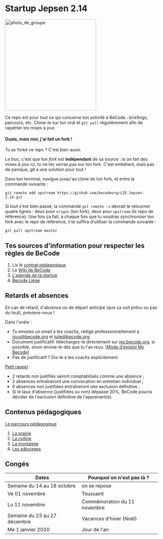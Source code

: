 # Startup Jepsen 2.14

<img src="group.jpg" alt="photo_de_groupe" width="300">

Ce repo est pour tout ce qui concerne ton activité à BeCode : briefings, parcours, etc.
Clone-le sur ton ordi et `git pull` régulièrement afin de rapatrier les mises à jour.

#### Ouais, mais moi, j'ai fait un fork !

Tu as forké ce repo ? C'est bien aussi.

Le truc, c'est que ton _fork_ est **indépendant** de sa source : si on fait des mises à jour ici, tu ne les verras pas sur ton fork.
C'est embêtant, mais pas de panique, git a une solution pour tout !

Dans ton terminal, navigue jusqu'au clone de ton fork, et entre la commande suivante :

    git remote add upstream https://github.com/becodeorg/LIE-Jepsen-2.14.git

Si tout s'est bien passé, la commande `git remote -v` devrait te retourner quatre lignes : deux pour `origin` (ton fork), deux pour `upstream` (le repo de référence).
Une fois ça fait, à chaque fois que tu voudras _synchroniser_ ton fork avec le repo de référence, il te suffira d'utiliser la commande suivante :

    git pull upstream master

## Tes sources d'information pour respecter les règles de BeCode

1. Lis le [contrat pédagogique](../../../BeCode/blob/master/contratpedagogique.md).
1. Le [Wiki de BeCode](https://github.com/becodeorg/BeCode/wiki)
1. [L'agenda de ta startup](https://calendar.google.com/calendar/b/1?cid=YmVjb2RlLm9yZ19wNTc0YXFsZGhnYzNrOWwyaXBqaThwb21hb0Bncm91cC5jYWxlbmRhci5nb29nbGUuY29t)
1. [Becode Liège](/infos/)

## Retards et absences

En cas de retard, d'absence ou de départ anticipé (que ça soit prévu ou pas du tout), préviens-nous !  

Dans l'ordre :
- Tu envoies un email à tes coachs, rédigé professionnellement à nico@becode.org et julie@becode.org.
- Document justificatif: télécharges-le directement sur [my.becode.org](https://my.becode.org), si possible, sinon envoie-le dès que tu l'as reçu. [[Mode d'emploi My Becode](https://github.com/becodeorg/BeCode/blob/master/mybecode-absence-fr.md)]
- Pas de justificatif ? Dis-le à tes coachs explicitement.

[Petit rappel](https://github.com/becodeorg/BeCode/blob/master/contratpedagogique.md#sanctions) :
- 2 retards non justifiés seront comptabilisés comme une absence ;
- 2 absences entraîneront une convocation en entretien individuel ;
- 6 absences non justifiées entraîneront une exclusion définitive ;
- Si le taux d'absence (justifiées ou non) dépasse 20%, BeCode pourra décider de l'exclusion définitive de l'apprenant(e).

## Contenus pédagogiques

[Le parcours pédagogique](https://docs.google.com/drawings/d/1Rk-CRGgT3S3CwWI9-OSG_-qODqnzDu3rVFOglPBPhP0/)

1. [La prairie](./01-the-field/)
2. [La colline](./02-the-hill/)
3. [La montagne](./03-the-mountain/)
4. [Les pâturages](./04-the-pastures/)


## Congés
| Dates | Pourquoi on n'est pas là ? |
|---|---|
| Semaine du 14 au 18 octobre | on se repose |
| Ve 01 novembre | Toussaint |
| Lu 11 novembre | Commémoration du 11 novembre |
| Semaine du 23 au 27 décembre | Vacances d'hiver (Noël)|
| Me 1 janvier 2020 | Jour de l'an |
